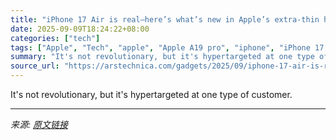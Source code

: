 ```yaml
---
title: "iPhone 17 Air is real—here’s what’s new in Apple’s extra-thin handset"
date: 2025-09-09T18:24:22+08:00
categories: ["tech"]
tags: ["Apple", "Tech", "apple", "Apple A19 pro", "iphone", "iPhone 17 Air"]
summary: "It's not revolutionary, but it's hypertargeted at one type of customer."
source_url: "https://arstechnica.com/gadgets/2025/09/iphone-17-air-is-real-heres-whats-new-in-apples-extra-thin-handset/"
---
```


It's not revolutionary, but it's hypertargeted at one type of customer.

---

*来源: [原文链接](https://arstechnica.com/gadgets/2025/09/iphone-17-air-is-real-heres-whats-new-in-apples-extra-thin-handset/)*
